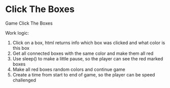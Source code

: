 # Click The Boxes
 Game Click The Boxes

Work logic:
1. Click on a box, html returns info which box was clicked and what color is this box
2. Get all connected boxes with the same color and make them all red
3. Use sleep() to make a little pause, so the player can see the red marked boxes
4. Make all red boxes random colors and continue game
5. Create a time from start to end of game, so the player can be speed challenged 
